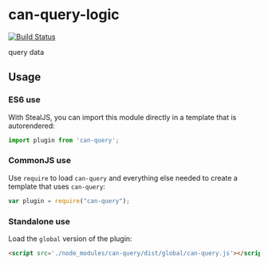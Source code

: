 # can-query-logic

[![Build Status](https://travis-ci.org/canjs/can-query-logic.svg?branch=master)](https://travis-ci.org/canjs/can-query-logic)

query data

## Usage

### ES6 use

With StealJS, you can import this module directly in a template that is autorendered:

```js
import plugin from 'can-query';
```

### CommonJS use

Use `require` to load `can-query` and everything else
needed to create a template that uses `can-query`:

```js
var plugin = require("can-query");
```

### Standalone use

Load the `global` version of the plugin:

```html
<script src='./node_modules/can-query/dist/global/can-query.js'></script>
```
